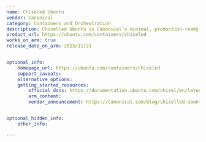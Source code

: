 ```yaml
---
name: Chiseled Ubuntu
vendor: Canonical
category: Containers and Orchestration
description: Chiselled Ubuntu is Canonical’s minimal, production-ready container image built from supported Ubuntu packages. Using the build-time tool Chisel, these images include only the dependencies required to run applications, resulting in smaller, more secure, and higher-performance containers optimized for cloud, edge, and distributed workloads.
product_url: https://ubuntu.com/containers/chiseled
works_on_arm: true
release_date_on_arm: 2023/11/21


optional_info:
    homepage_url: https://ubuntu.com/containers/chiseled
    support_caveats:
    alternative_options:
    getting_started_resources:
        official_docs: https://documentation.ubuntu.com/chisel/en/latest/tutorial/getting-started/
        arm_content:
        vendor_announcement: https://canonical.com/blog/chiselled-ubuntu-ga


optional_hidden_info:
    other_info: 

---
```

